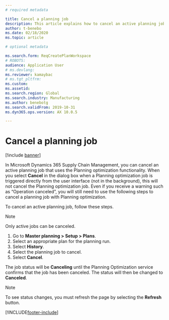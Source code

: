 ```yaml
---
# required metadata

title: Cancel a planning job
description: This article explains how to cancel an active planning job that uses the Planning optimization functionality.
author: t-benebo
ms.date: 02/18/2020
ms.topic: article

# optional metadata

ms.search.form: ReqCreatePlanWorkspace
# ROBOTS: 
audience: Application User
# ms.devlang: 
ms.reviewer: kamaybac
# ms.tgt_pltfrm: 
ms.custom: 
ms.assetid: 
ms.search.region: Global
ms.search.industry: Manufacturing
ms.author: benebotg
ms.search.validFrom: 2019-10-31
ms.dyn365.ops.version: AX 10.0.5

---
```

# Cancel a planning job

[!include [banner](../../includes/banner.md)]

In Microsoft Dynamics 365 Supply Chain Management, you can cancel an active planning job that uses the Planning optimization functionality. When you select **Cancel** in the dialog box when a Planning optimization job is triggered directly from the user interface (not in the background), this will not cancel the Planning optimization job. Even if you receive a warning such as “Operation canceled”, you will still need to use the following steps to cancel a planning job with Planning optimization.

To cancel an active planning job, follow these steps.

> [!NOTE]
> Only active jobs can be canceled.

1. Go to **Master planning \> Setup \> Plans**.
2. Select an appropriate plan for the planning run.
3. Select **History**.
4. Select the planning job to cancel.
5. Select **Cancel**.

The job status will be **Canceling** until the Planning Optimization service confirms that the job has been canceled. The status will then be changed to **Canceled**.

> [!NOTE]
> To see status changes, you must refresh the page by selecting the **Refresh** button.


[!INCLUDE[footer-include](../../../includes/footer-banner.md)]